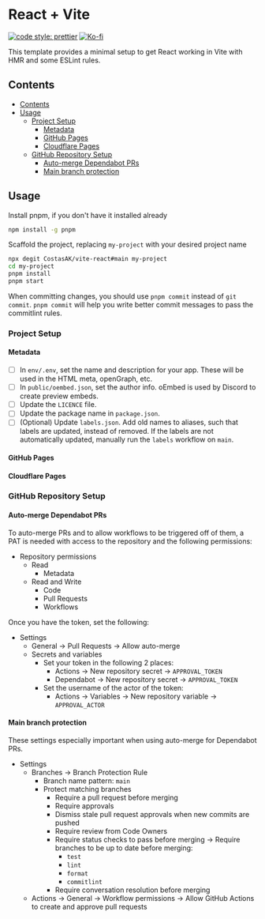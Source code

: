 # React + Vite

[![code style: prettier](https://img.shields.io/badge/code_style-prettier-ff69b4.svg?style=for-the-badge&logo=prettier)](https://github.com/prettier/prettier)
[![Ko-fi](https://img.shields.io/badge/support_me_on_ko--fi-F16061?style=for-the-badge&logo=kofi&logoColor=f5f5f5)](https://ko-fi.com/CostasAK)

This template provides a minimal setup to get React working in Vite with HMR and some ESLint rules.

## Contents

- [Contents](#contents)
- [Usage](#usage)
  - [Project Setup](#project-setup)
    - [Metadata](#metadata)
    - [GitHub Pages](#github-pages)
    - [Cloudflare Pages](#cloudflare-pages)
  - [GitHub Repository Setup](#github-repository-setup)
    - [Auto-merge Dependabot PRs](#auto-merge-dependabot-prs)
    - [Main branch protection](#main-branch-protection)

## Usage

Install pnpm, if you don't have it installed already

```sh
npm install -g pnpm
```

Scaffold the project, replacing `my-project` with your desired project name

```sh
npx degit CostasAK/vite-react#main my-project
cd my-project
pnpm install
pnpm start
```

When committing changes, you should use `pnpm commit` instead of `git commit`. `pnpm commit` will help you write better commit messages to pass the commitlint rules.

### Project Setup

#### Metadata

- [ ] In `env/.env`, set the name and description for your app. These will be used in the HTML meta, openGraph, etc.
- [ ] In `public/oembed.json`, set the author info. oEmbed is used by Discord to create preview embeds.
- [ ] Update the `LICENCE` file.
- [ ] Update the package name in `package.json`.
- [ ] (Optional) Update `labels.json`. Add old names to aliases, such that labels are updated, instead of removed. If the labels are not automatically updated, manually run the `labels` workflow on `main`.

#### GitHub Pages

#### Cloudflare Pages

### GitHub Repository Setup

#### Auto-merge Dependabot PRs

To auto-merge PRs and to allow workflows to be triggered off of them, a PAT is needed with access to the repository and the following permissions:

- Repository permissions
  - Read
    - Metadata
  - Read and Write
    - Code
    - Pull Requests
    - Workflows

Once you have the token, set the following:

- Settings
  - General -> Pull Requests -> Allow auto-merge
  - Secrets and variables
    - Set your token in the following 2 places:
      - Actions -> New repository secret -> `APPROVAL_TOKEN`
      - Dependabot -> New repository secret -> `APPROVAL_TOKEN`
    - Set the username of the actor of the token:
      - Actions -> Variables -> New repository variable -> `APPROVAL_ACTOR`

#### Main branch protection

These settings especially important when using auto-merge for Dependabot PRs.

- Settings
  - Branches -> Branch Protection Rule
    - Branch name pattern: `main`
    - Protect matching branches
      - Require a pull request before merging
      - Require approvals
      - Dismiss stale pull request approvals when new commits are pushed
      - Require review from Code Owners
      - Require status checks to pass before merging -> Require branches to be up to date before merging:
        - `test`
        - `lint`
        - `format`
        - `commitlint`
      - Require conversation resolution before merging
  - Actions -> General -> Workflow permissions -> Allow GitHub Actions to create and approve pull requests
